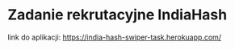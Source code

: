 # Zadanie rekrutacyjne IndiaHash

link do aplikacji: https://india-hash-swiper-task.herokuapp.com/

